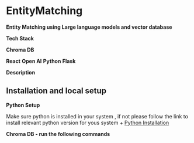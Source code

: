 # EntityMatching

**Entity Matching using Large language models and vector database**

**Tech Stack**


**Chroma DB** 


**React** 
**Open AI** 
**Python** 
**Flask** 

**Description**


## Installation and local setup 

**Python Setup** 

Make sure python is installed in your system , if not please follow the link to install relevant python version for yous system + [Python Installation](https://www.python.org/downloads/)





**Chroma DB -  run the following commands** 






